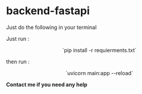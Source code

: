 # backend-fastapi

Just do the following in your terminal 

Just run :

<p align="center">
`pip install -r requierments.txt`
</p>


then run : 

<p align="center">
`uvicorn main:app --reload`
</p>


**Contact me if you need any help**
